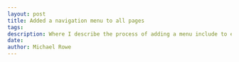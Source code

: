 ```yaml
---
layout: post
title: Added a navigation menu to all pages
tags: 
description: Where I describe the process of adding a menu include to each page.
date: 
author: Michael Rowe
---
```

